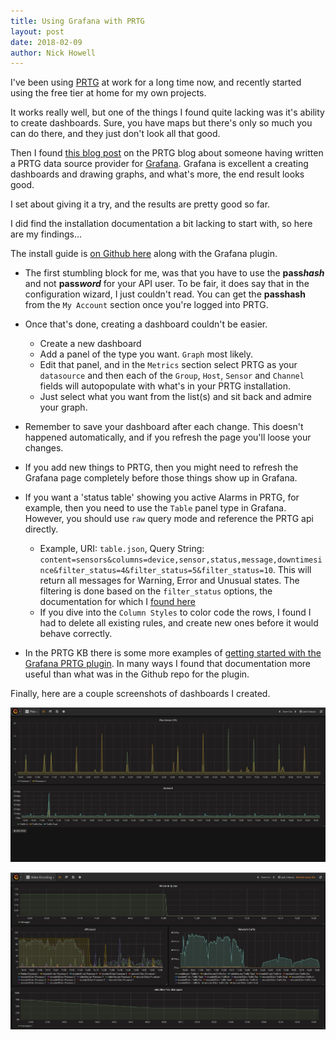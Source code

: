 ```yaml
---
title: Using Grafana with PRTG
layout: post
date: 2018-02-09
author: Nick Howell
---
```

I've been using [PRTG](https://www.paessler.com/prtg) at work for a long time now, and recently started using the free tier at home for my own projects.

It works really well, but one of the things I found quite lacking was it's ability to create dashboards. Sure, you have maps but there's only so much you can do there, and they just don't look all that good.

Then I found [this blog post](https://blog.paessler.com/prtg-plus-grafana-ftw) on the PRTG blog about someone having written a PRTG data source provider for [Grafana](https://grafana.com/). Grafana is excellent a creating dashboards and drawing graphs, and what's more, the end result looks good.

I set about giving it a try, and the results are pretty good so far.

I did find the installation documentation a bit lacking to start with, so here are my findings...

The install guide is [on Github here](https://github.com/neuralfraud/grafana-prtg/wiki) along with the Grafana plugin.

 * The first stumbling block for me, was that you have to use the __pass*hash*__ and not __pass*word*__ for your API user. To be fair, it does say that in the configuration wizard, I just couldn't read. You can get the __passhash__ from the `My Account` section once you're logged into PRTG.

 * Once that's done, creating a dashboard couldn't be easier.
   * Create a new dashboard
   * Add a panel of the type you want. `Graph` most likely.
   * Edit that panel, and in the `Metrics` section select PRTG as your `datasource` and then each of the `Group`, `Host`, `Sensor` and `Channel` fields will autopopulate with what's in your PRTG installation.
   * Just select what you want from the list(s) and sit back and admire your graph.

 * Remember to save your dashboard after each change. This doesn't happened automatically, and if you refresh the page you'll loose your changes.

 * If you add new things to PRTG, then you might need to refresh the Grafana page completely before those things show up in Grafana.

 * If you want a 'status table' showing you active Alarms in PRTG, for example, then you need to use the `Table` panel type in Grafana. However, you should use `raw` query mode and reference the PRTG api directly.
    * Example, URI: `table.json`, Query String: `content=sensors&columns=device,sensor,status,message,downtimesince&filter_status=4&filter_status=5&filter_status=10`. This will return all messages for Warning, Error and Unusual states. The filtering is done based on the `filter_status` options, the documentation for which I [found here](https://kb.paessler.com/en/topic/58243-filter-status-table)
    * If you dive into the `Column Styles` to color code the rows, I found I had to delete all existing rules, and create new ones before it would behave correctly.

 * In the PRTG KB there is some more examples of [getting started with the Grafana PRTG plugin](https://kb.paessler.com/en/topic/77458-are-there-alternatives-to-maps). In many ways I found that documentation more useful than what was in the Github repo for the plugin.


 Finally, here are a couple screenshots of dashboards I created.

 ![](/assets/images/2018/grafana/plex-min.jpg)

 ![](/assets/images/2018/grafana/video-encoding-min.jpg)

